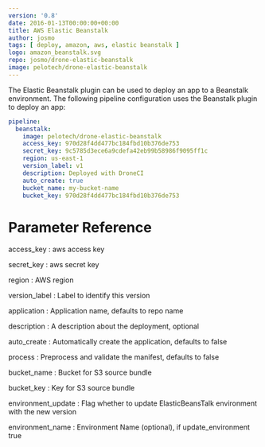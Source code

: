 ```yaml
---
version: '0.8'
date: 2016-01-13T00:00:00+00:00
title: AWS Elastic Beanstalk
author: josmo
tags: [ deploy, amazon, aws, elastic beanstalk ]
logo: amazon_beanstalk.svg
repo: josmo/drone-elastic-beanstalk
image: pelotech/drone-elastic-beanstalk
---
```


The Elastic Beanstalk plugin can be used to deploy an app to a Beanstalk environment. The following pipeline configuration uses the Beanstalk plugin to deploy an app:

```yaml
pipeline:
  beanstalk:
    image: pelotech/drone-elastic-beanstalk
    access_key: 970d28f4dd477bc184fbd10b376de753
    secret_key: 9c5785d3ece6a9cdefa42eb99b58986f9095ff1c
    region: us-east-1
    version_label: v1
    description: Deployed with DroneCI
    auto_create: true
    bucket_name: my-bucket-name
    bucket_key: 970d28f4dd477bc184fbd10b376de753
```

# Parameter Reference

access_key
: aws access key

secret_key
: aws secret key

region
: AWS region

version_label
: Label to identify this version

application
: Application name, defaults to repo name

description
: A description about the deployment, optional

auto_create
: Automatically create the application, defaults to false

process
: Preprocess and validate the manifest, defaults to false

bucket_name
: Bucket for S3 source bundle

bucket_key
: Key for S3 source bundle

environment_update
: Flag whether to update ElasticBeansTalk environment with the new version

environment_name
: Environment Name (optional), if update_environment true
